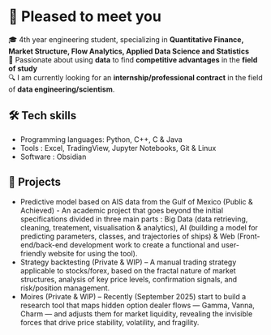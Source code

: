 <!--
**mkkuu/mkkuu** is a ✨ _special_ ✨ repository because its `README.md` (this file) appears on your GitHub profile.

Here are some ideas to get you started:

- 🔭 I’m currently working on ...
- 🌱 I’m currently learning ...
- 👯 I’m looking to collaborate on ...
- 🤔 I’m looking for help with ...
- 💬 Ask me about ...
- 📫 How to reach me: ...
- 😄 Pronouns: ...
- ⚡ Fun fact: ...
-->

# 👋 Pleased to meet you

🎓 4th year engineering student, specializing in **Quantitative Finance, Market Structure, Flow Analytics, Applied Data Science and Statistics**<br>
🚀 Passionate about using **data** to find **competitive advantages** in the **field of study**<br>
🔍 I am currently looking for an **internship/professional contract** in the field of **data engineering/scientism**.<br>

## 🛠 Tech skills
- Programming languages: Python, C++, C & Java<br>
- Tools : Excel, TradingView, Jupyter Notebooks, Git & Linux<br>
- Software : Obsidian<br>

## 📂 Projects
- Predictive model based on AIS data from the Gulf of Mexico (Public & Achieved) - An academic project that goes beyond the initial specifications divided in three main parts : Big Data (data retrieving, cleaning, treatement, visualisation & analytics), AI (building a model for predicting parameters, classes, and trajectories of ships) & Web (Front-end/back-end development work to create a functional and user-friendly website for using the tool).<br>
- Strategy backtesting (Private & WIP) – A manual trading strategy applicable to stocks/forex, based on the fractal nature of market structures, analysis of key price levels, confirmation signals, and risk/position management.<br>
- Moires (Private & WIP) – Recently (September 2025) start to build a research tool that maps hidden option dealer flows — Gamma, Vanna, Charm — and adjusts them for market liquidity, revealing the invisible forces that drive price stability, volatility, and fragility.<br>
<!--
[CV PDF](lien_vers_ton_cv.pdf)
-->
